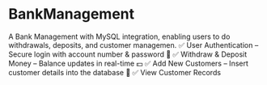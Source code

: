 # BankManagement
A Bank Management  with MySQL integration, enabling users to do withdrawals, deposits, and customer managemen. ✅ User Authentication – Secure login with account number &amp; password 🔑 ✅ Withdraw &amp; Deposit Money – Balance updates in real-time 💵 ✅ Add New Customers – Insert customer details into the database 🏦 ✅ View Customer Records
